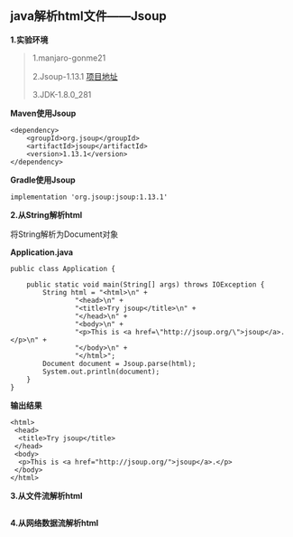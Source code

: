 ## java解析html文件——Jsoup

**1.实验环境**

>1.manjaro-gonme21
>
>2.Jsoup-1.13.1 [项目地址](https://github.com/jhy/jsoup)
>
>3.JDK-1.8.0_281
>

**Maven使用Jsoup**

```
<dependency>
    <groupId>org.jsoup</groupId>
    <artifactId>jsoup</artifactId>
    <version>1.13.1</version>
</dependency>
```


**Gradle使用Jsoup**

```
implementation 'org.jsoup:jsoup:1.13.1'
```

**2.从String解析html**

将String解析为Document对象

**Application.java**

```
public class Application {

    public static void main(String[] args) throws IOException {
        String html = "<html>\n" +
                "<head>\n" +
                "<title>Try jsoup</title>\n" +
                "</head>\n" +
                "<body>\n" +
                "<p>This is <a href=\"http://jsoup.org/\">jsoup</a>.</p>\n" +
                "</body>\n" +
                "</html>";
        Document document = Jsoup.parse(html);
        System.out.println(document);
    }
}
```

**输出结果**

```
<html> 
 <head> 
  <title>Try jsoup</title> 
 </head> 
 <body> 
  <p>This is <a href="http://jsoup.org/">jsoup</a>.</p>  
 </body>
</html>
```

**3.从文件流解析html**

```
```

**4.从网络数据流解析html**

```
```

